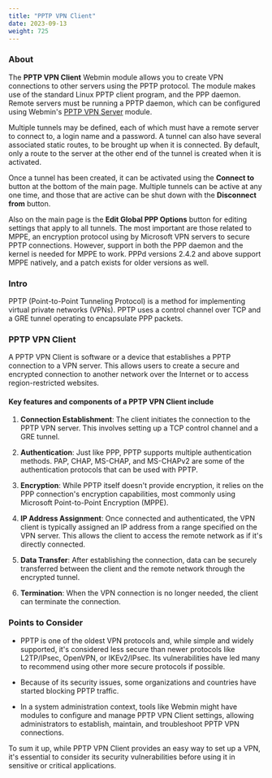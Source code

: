 ```yaml
---
title: "PPTP VPN Client"
date: 2023-09-13
weight: 725
---
```


### About
The **PPTP VPN Client** Webmin module allows you to create VPN connections to other servers using the PPTP protocol. The module makes use of the standard Linux PPTP client program, and the PPP daemon. Remote servers must be running a PPTP daemon, which can be configured using Webmin's [PPTP VPN Server](/docs/modules/pptp-vpn-server) module.

Multiple tunnels may be defined, each of which must have a remote server to connect to, a login name and a password. A tunnel can also have several associated static routes, to be brought up when it is connected. By default, only a route to the server at the other end of the tunnel is created when it is activated.

Once a tunnel has been created, it can be activated using the **Connect to** button at the bottom of the main page. Multiple tunnels can be active at any one time, and those that are active can be shut down with the **Disconnect from** button.

Also on the main page is the **Edit Global PPP Options** button for editing settings that apply to all tunnels. The most important are those related to MPPE, an encryption protocol using by Microsoft VPN servers to secure PPTP connections. However, support in both the PPP daemon and the kernel is needed for MPPE to work. PPPd versions 2.4.2 and above support MPPE natively, and a patch exists for older versions as well. 

### Intro
PPTP (Point-to-Point Tunneling Protocol) is a method for implementing virtual private networks (VPNs). PPTP uses a control channel over TCP and a GRE tunnel operating to encapsulate PPP packets.

### PPTP VPN Client

A PPTP VPN Client is software or a device that establishes a PPTP connection to a VPN server. This allows users to create a secure and encrypted connection to another network over the Internet or to access region-restricted websites.

#### Key features and components of a PPTP VPN Client include

1. **Connection Establishment**: The client initiates the connection to the PPTP VPN server. This involves setting up a TCP control channel and a GRE tunnel.

2. **Authentication**: Just like PPP, PPTP supports multiple authentication methods. PAP, CHAP, MS-CHAP, and MS-CHAPv2 are some of the authentication protocols that can be used with PPTP.

3. **Encryption**: While PPTP itself doesn't provide encryption, it relies on the PPP connection's encryption capabilities, most commonly using Microsoft Point-to-Point Encryption (MPPE).

4. **IP Address Assignment**: Once connected and authenticated, the VPN client is typically assigned an IP address from a range specified on the VPN server. This allows the client to access the remote network as if it's directly connected.

5. **Data Transfer**: After establishing the connection, data can be securely transferred between the client and the remote network through the encrypted tunnel.

6. **Termination**: When the VPN connection is no longer needed, the client can terminate the connection.

### Points to Consider

- PPTP is one of the oldest VPN protocols and, while simple and widely supported, it's considered less secure than newer protocols like L2TP/IPsec, OpenVPN, or IKEv2/IPsec. Its vulnerabilities have led many to recommend using other more secure protocols if possible.

- Because of its security issues, some organizations and countries have started blocking PPTP traffic.

- In a system administration context, tools like Webmin might have modules to configure and manage PPTP VPN Client settings, allowing administrators to establish, maintain, and troubleshoot PPTP VPN connections.

To sum it up, while PPTP VPN Client provides an easy way to set up a VPN, it's essential to consider its security vulnerabilities before using it in sensitive or critical applications.